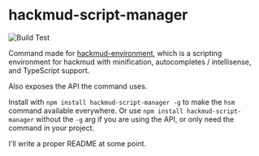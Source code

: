 # hackmud-script-manager
![Build Test](../../workflows/Build/badge.svg)

Command made for [hackmud-environment](https://github.com/samualtnorman/hackmud-environment), which is a scripting environment for hackmud with minification, autocompletes / intellisense, and TypeScript support.

Also exposes the API the command uses.

Install with `npm install hackmud-script-manager -g` to make the `hsm` command available everywhere.
Or use `npm install hackmud-script-manager` without the `-g` arg if you are using the API, or only need the command in your project.

I'll write a proper README at some point.
